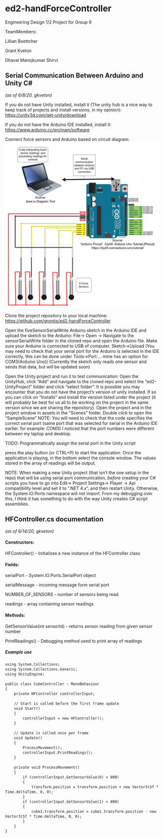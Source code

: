 # ed2-handForceController
Engineering Design 1/2 Project for Group 9

TeamMembers:

Lillian Boettcher

Grant Kveton

Dhaval Manojkumar Shirvi


## Serial Communication Between Arduino and Unity C# 
*(as of 6/8/20, gkveton)*

If you do not have Unity installed, install it (The unity hub is a nice way to keep track of projects and install versions, in my opinion):
https://unity3d.com/get-unity/download

If you do not have the Arduino IDE installed, install it:
https://www.arduino.cc/en/main/software

Connect force sensors and Arduino based on circuit diagram:
![proposal_hardware_schematic](readmeimgs/hardwareschem.png)

Clone the project repository to your local machine:
https://github.com/grontis/ed2-handForceController

Open the fiveSensorSerialWrite Arduino sketch in the Arduino IDE and upload the sketch to the Arduino:
File-> Open -> Navigate to the sensorSerialWrite folder in the cloned repo and open the Arduino file.
Make sure your Arduino is connected to USB of computer.
Sketch->Upload 
(You may need to check that your serial port for the Arduino is selected in the IDE correctly, this can be done under Tools->Port:… mine has an option for COM3(Arduino Uno))
(Currently the sketch only reads one sensor and sends that data, but will be updated soon)

Open the Unity project and run it to test communication:
Open the UnityHub, click “Add” and navigate to the cloned repo and select the “ed2-UnityProject” folder and click “select folder”. It is possible you may encounter that you do not have the project’s version of unity installed. If so you can click on “Installs” and install the version listed under the project (it will probably be best for us all to be working on the project in the same version since we are sharing the repository).
Open the project and in the project window in assets in the “Scenes” folder. Double click to open the “SampleScene”
NOTE: You will need to check that the code specifies the correct serial port (same port that was selected for serial in the Arduino IDE earlier. for example: COM3) I noticed that the port numbers were different between my laptop and desktop.

TODO: Programmatically assign the serial port in the Unity script

press the play button (or CTRL+P) to start the application.
Once the application is playing, in the bottom select the console window. The values stored in the array of readings will be output.

NOTE: When making a new Unity project (that isn’t the one setup in the repo) that will be using serial port communication, *before* creating your C# scripts you have to go into Edit-> Project Settings-> Player -> Api compatibility level and set it to “.NET 4.x”, and then restart Unity. Otherwise, the System.IO.Ports namespace will not import. From my debugging over this, I think it has something to do with the way Unity creates C# script assemblies. 

## HFController.cs documentation
*(as of 6/14/20, gkveton)*

#### Constructors:
HFController() - Initializes a new instance of the HFController class

#### Fields:
serialPort - System.IO.Ports.SerialPort object

serialMessage - incoming message form serial port

NUMBER_OF_SENSORS - number of sensors being read

readings - array containing sensor readings

#### Methods:
GetSensorValue(int sensorId) - returns sensor reading from given sensor number

PrintReadings() - Debugging method used to print array of readings

##### Example use
```
using System.Collections;
using System.Collections.Generic;
using UnityEngine;

public class CubeController : MonoBehaviour
{
    private HFController controllerInput;   
    
    // Start is called before the first frame update
    void Start()
    {
        controllerInput = new HFController();
    }

    // Update is called once per frame
    void Update()
    {
        ProcessMovement();
        controllerInput.PrintReadings();
    }
    
    private void ProcessMovement()
    {
        if (controllerInput.GetSensorValue(0) > 800)
        {
            transform.position = transform.position + new Vector3(5f * Time.deltaTime, 0, 0);
        }
        if (controllerInput.GetSensorValue(1) > 800)
        {
            cube1.transform.position = cube1.transform.position - new Vector3(5f * Time.deltaTime, 0, 0);
        }
    }
}
```
